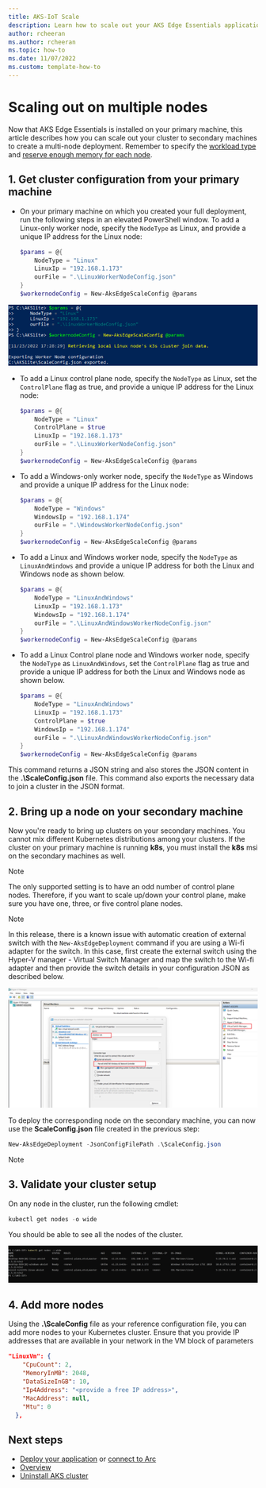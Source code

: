 ```yaml
---
title: AKS-IoT Scale
description: Learn how to scale out your AKS Edge Essentials applications to multiple nodes. 
author: rcheeran
ms.author: rcheeran
ms.topic: how-to
ms.date: 11/07/2022
ms.custom: template-how-to
---
```


# Scaling out on multiple nodes

Now that AKS Edge Essentials is installed on your primary machine, this article describes how you can scale out your cluster to secondary machines to create a multi-node deployment. Remember to specify the [workload type](./aks-edge-concept.md) and [reserve enough memory for each node](./aks-edge-concept.md).

## 1. Get cluster configuration from your primary machine

- On your primary machine on which you created your full deployment, run the following steps in an elevated PowerShell window. To add a Linux-only worker node, specify the `NodeType` as Linux, and provide a unique IP address for the Linux node:

   ```powershell
   $params = @{
       NodeType = "Linux"
       LinuxIp = "192.168.1.173"
       ourFile = ".\LinuxWorkerNodeConfig.json"
   }
   $workernodeConfig = New-AksEdgeScaleConfig @params
   ```
![Screenshot showing the creation of config file.](./media/aks-edge/scale-config-file.png)
- To add a Linux control plane node, specify the `NodeType` as Linux, set the `ControlPlane` flag as true, and provide a unique IP address for the Linux node:

   ```powershell
   $params = @{
       NodeType = "Linux"
       ControlPlane = $true
       LinuxIp = "192.168.1.173"
       ourFile = ".\LinuxWorkerNodeConfig.json"
   }
   $workernodeConfig = New-AksEdgeScaleConfig @params
   ```

- To add a Windows-only worker node, specify the `NodeType` as Windows and provide a unique IP address for the Linux node:

   ```powershell
   $params = @{
       NodeType = "Windows"
       WindowsIp = "192.168.1.174"
       ourFile = ".\WindowsWorkerNodeConfig.json"
   }
   $workernodeConfig = New-AksEdgeScaleConfig @params
   ```

- To add a Linux and Windows worker node, specify the `NodeType` as `LinuxAndWindows` and provide a unique IP address for both the Linux and Windows node as shown below.

   ```powershell
   $params = @{
       NodeType = "LinuxAndWindows"
       LinuxIp = "192.168.1.173"
       WindowsIp = "192.168.1.174"
       ourFile = ".\LinuxAndWindowsWorkerNodeConfig.json"
   }
   $workernodeConfig = New-AksEdgeScaleConfig @params
   ```

- To add a Linux Control plane node and Windows worker node, specify the `NodeType` as `LinuxAndWindows`, set the `ControlPlane` flag as true and provide a unique IP address for both the Linux and Windows node as shown below.

   ```powershell
   $params = @{
       NodeType = "LinuxAndWindows"
       LinuxIp = "192.168.1.173"
       ControlPlane = $true
       WindowsIp = "192.168.1.174"
       ourFile = ".\LinuxAndWindowsWorkerNodeConfig.json"
   }
   $workernodeConfig = New-AksEdgeScaleConfig @params
   ```

This command returns a JSON string and also stores the JSON content in the **.\ScaleConfig.json** file. This command also exports the necessary data to join a cluster in the JSON format.

## 2. Bring up a node on your secondary machine

Now you're ready to bring up clusters on your secondary machines. You cannot mix different Kubernetes distributions among your clusters. If the cluster on your primary machine is running **k8s**, you must install the **k8s** msi on the secondary machines as well.

>[!NOTE]
> The only supported setting is to have an odd number of control plane nodes. Therefore, if you want to scale up/down your control plane, make sure you have one, three, or five control plane nodes.

> [!NOTE]
> In this release, there is a known issue with automatic creation of external switch with the `New-AksEdgeDeployment` command if you are using a Wi-fi adapter for the switch. In this case, first create the external switch using the Hyper-V manager - Virtual Switch Manager and map the switch to the Wi-fi adapter and then provide the switch details in your configuration JSON as described below.

![Screenshot of Hyper-v switch manager](./media/aks-edge/hyper-v-external-switch.png)

To deploy the corresponding node on the secondary machine, you can now use the **ScaleConfig.json** file created in the previous step:

```powershell
New-AksEdgeDeployment -JsonConfigFilePath .\ScaleConfig.json
```
>[!NOTE]
> 
## 3. Validate your cluster setup

On any node in the cluster, run the following cmdlet:

```powershell
kubectl get nodes -o wide
```

You should be able to see all the nodes of the cluster. 

![Screenshot showing multiple nodes.](./media/aks-edge/aks-edge-multi-nodes.png)

## 4. Add more nodes

Using the **.\ScaleConfig** file as your reference configuration file, you can add more nodes to your Kubernetes cluster. Ensure that you provide IP addresses that are available in your network in the VM block of parameters
```json
"LinuxVm": {
    "CpuCount": 2,
    "MemoryInMB": 2048,
    "DataSizeInGB": 10,
    "Ip4Address": "<provide a free IP address>",
    "MacAddress": null,
    "Mtu": 0
  },
```

## Next steps

- [Deploy your application](aks-edge-howto-deploy-app.md) or [connect to Arc](aks-edge-howto-connect-to-arc.md)
- [Overview](aks-edge-overview.md)
- [Uninstall AKS cluster](aks-edge-howto-uninstall.md)
